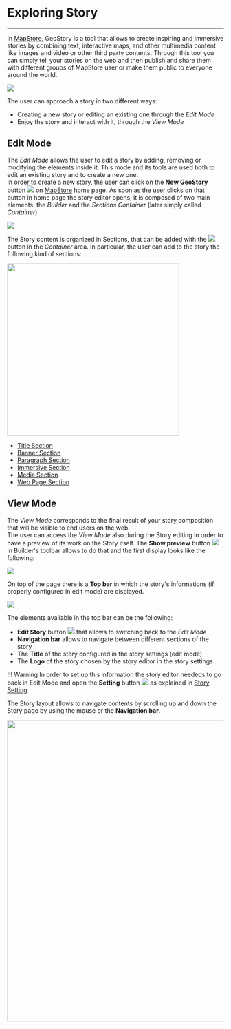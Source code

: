 # Exploring Story 
**********************

In [MapStore](https://mapstore.geosolutionsgroup.com/mapstore/#/), GeoStory is a tool that allows to create inspiring and immersive stories by combining text, interactive maps, and other multimedia content like images and video or other third party contents. Through this tool you can simply tell your stories on the web and then publish and share them with different groups of MapStore user or make them public to everyone around the world.

<img src="../img/exploring-stories/story3.gif" class="ms-docimage"/> 

The user can approach a story in two different ways:

* Creating a new story or editing an existing one through the *Edit Mode*
* Enjoy the story and interact with it, through the *View Mode*

## Edit Mode

The *Edit Mode* allows the user to edit a story by adding, removing or modifying the elements inside it. This mode and its tools are used both to edit an existing story and to create a new one. <br>
In order to create a new story, the user can click on the **New GeoStory** button <img src="../img/button/new_story_button.jpg" class="ms-docbutton"/> on [MapStore](https://mapstore.geosolutionsgroup.com/mapstore/#/) home page. As soon as the user clicks on that button in home page the story editor opens, it is composed of two main elements: the *Builder* and the *Sections Container* (later simply called *Container*).

<img src="../img/exploring-stories/story-workspace.jpg" class="ms-docimage"/>

The Story content is organized in Sections, that can be added with the <img src="../img/button/add-section.jpg" class="ms-docbutton"/> button in the *Container* area. In particular, the user can add to the story the following kind of sections:

<img src="../img/exploring-stories/sections.jpg" class="ms-docimage" width="400px"/>

* [Title Section](title-section.md)
* [Banner Section](banner-section.md)
* [Paragraph Section](paragraph-section.md)
* [Immersive Section](immersive-section.md)
* [Media Section](media-section.md)
* [Web Page Section](web-section.md)

## View Mode

The *View Mode* corresponds to the final result of your story composition that will be visible to end users on the web. <br>
The user can access the *View Mode* also during the Story editing in order to have a preview of its work on the Story itself. The **Show preview** button <img src="../img/button/show-preview-button.jpg" class="ms-docbutton"/>in Builder's toolbar allows to do that and the first display looks like the following:

<img src="../img/exploring-stories/view-mode-page.jpg" class="ms-docimage"/>

On top of the page there is a **Top bar** in which the story's informations (if properly configured in edit mode) are displayed. 

<img src="../img/exploring-stories/top-bar.jpg" class="ms-docimage"/>

The elements available in the top bar can be the following:

* **Edit Story** button <img src="../img/button/edit-icon-1.jpg" class="ms-docbutton"/> that allows to switching back to the *Edit Mode*
* **Navigation bar** allows to navigate between different sections of the story 
* The **Title** of the story configured in the story settings (edit mode)
* The **Logo** of the story chosen by the story editor in the story settings 

!!! Warning
    In order to set up this information the story editor neededs to go back in Edit Mode and open the **Setting** button <img src="../img/button/setting-button.jpg" class="ms-docbutton"/> as explained in [Story Setting](story-setting.md).

The Story layout allows to navigate contents by scrolling up and down the Story page by using the mouse or the **Navigation bar**.

<img src="../img/exploring-stories/view-mode-nava.gif" class="ms-docimage" width="700px"/>
